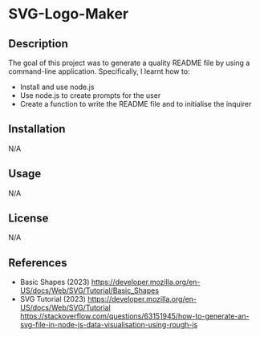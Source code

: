 # SVG-Logo-Maker

## Description
The goal of this project was to generate a quality README file by using a command-line application. Specifically, I learnt how to: 

- Install and use node.js 
- Use node.js to create prompts for the user 
- Create a function to write the README file and to initialise the inquirer 


## Installation

N/A

## Usage
N/A

## License

N/A


## References
- Basic Shapes (2023) https://developer.mozilla.org/en-US/docs/Web/SVG/Tutorial/Basic_Shapes
- SVG Tutorial (2023) https://developer.mozilla.org/en-US/docs/Web/SVG/Tutorial
https://stackoverflow.com/questions/63151945/how-to-generate-an-svg-file-in-node-js-data-visualisation-using-rough-js
